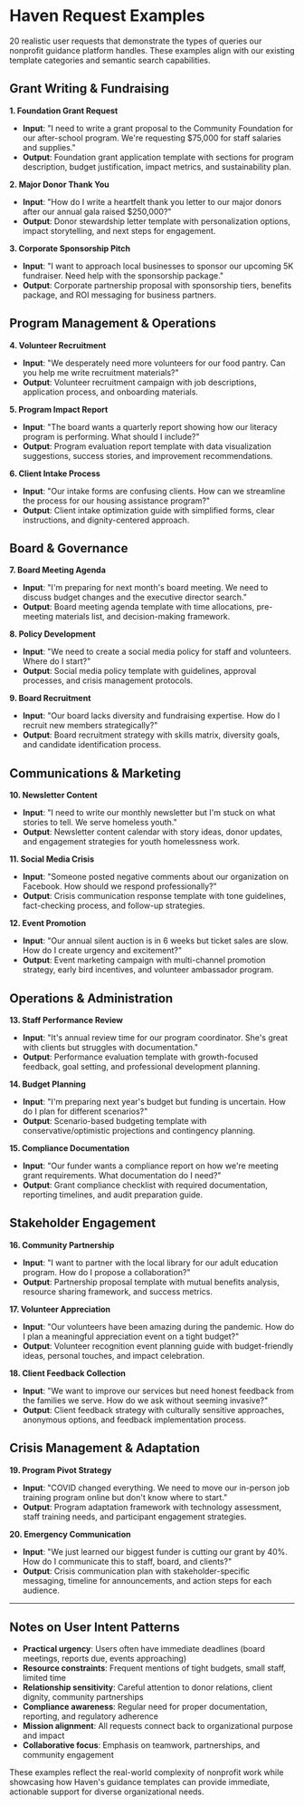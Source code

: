 # Haven Request Examples

20 realistic user requests that demonstrate the types of queries our nonprofit guidance platform handles. These examples align with our existing template categories and semantic search capabilities.

## Grant Writing & Fundraising

**1. Foundation Grant Request**
- **Input**: "I need to write a grant proposal to the Community Foundation for our after-school program. We're requesting $75,000 for staff salaries and supplies."
- **Output**: Foundation grant application template with sections for program description, budget justification, impact metrics, and sustainability plan.

**2. Major Donor Thank You**
- **Input**: "How do I write a heartfelt thank you letter to our major donors after our annual gala raised $250,000?"
- **Output**: Donor stewardship letter template with personalization options, impact storytelling, and next steps for engagement.

**3. Corporate Sponsorship Pitch** 
- **Input**: "I want to approach local businesses to sponsor our upcoming 5K fundraiser. Need help with the sponsorship package."
- **Output**: Corporate partnership proposal with sponsorship tiers, benefits package, and ROI messaging for business partners.

## Program Management & Operations

**4. Volunteer Recruitment**
- **Input**: "We desperately need more volunteers for our food pantry. Can you help me write recruitment materials?"
- **Output**: Volunteer recruitment campaign with job descriptions, application process, and onboarding materials.

**5. Program Impact Report**
- **Input**: "The board wants a quarterly report showing how our literacy program is performing. What should I include?"
- **Output**: Program evaluation report template with data visualization suggestions, success stories, and improvement recommendations.

**6. Client Intake Process**
- **Input**: "Our intake forms are confusing clients. How can we streamline the process for our housing assistance program?"
- **Output**: Client intake optimization guide with simplified forms, clear instructions, and dignity-centered approach.

## Board & Governance

**7. Board Meeting Agenda**
- **Input**: "I'm preparing for next month's board meeting. We need to discuss budget changes and the executive director search."
- **Output**: Board meeting agenda template with time allocations, pre-meeting materials list, and decision-making framework.

**8. Policy Development**
- **Input**: "We need to create a social media policy for staff and volunteers. Where do I start?"
- **Output**: Social media policy template with guidelines, approval processes, and crisis management protocols.

**9. Board Recruitment**
- **Input**: "Our board lacks diversity and fundraising expertise. How do I recruit new members strategically?"
- **Output**: Board recruitment strategy with skills matrix, diversity goals, and candidate identification process.

## Communications & Marketing

**10. Newsletter Content**
- **Input**: "I need to write our monthly newsletter but I'm stuck on what stories to tell. We serve homeless youth."
- **Output**: Newsletter content calendar with story ideas, donor updates, and engagement strategies for youth homelessness work.

**11. Social Media Crisis**
- **Input**: "Someone posted negative comments about our organization on Facebook. How should we respond professionally?"
- **Output**: Crisis communication response template with tone guidelines, fact-checking process, and follow-up strategies.

**12. Event Promotion**
- **Input**: "Our annual silent auction is in 6 weeks but ticket sales are slow. How do I create urgency and excitement?"
- **Output**: Event marketing campaign with multi-channel promotion strategy, early bird incentives, and volunteer ambassador program.

## Operations & Administration

**13. Staff Performance Review**
- **Input**: "It's annual review time for our program coordinator. She's great with clients but struggles with documentation."
- **Output**: Performance evaluation template with growth-focused feedback, goal setting, and professional development planning.

**14. Budget Planning**
- **Input**: "I'm preparing next year's budget but funding is uncertain. How do I plan for different scenarios?"
- **Output**: Scenario-based budgeting template with conservative/optimistic projections and contingency planning.

**15. Compliance Documentation**
- **Input**: "Our funder wants a compliance report on how we're meeting grant requirements. What documentation do I need?"
- **Output**: Grant compliance checklist with required documentation, reporting timelines, and audit preparation guide.

## Stakeholder Engagement

**16. Community Partnership**
- **Input**: "I want to partner with the local library for our adult education program. How do I propose a collaboration?"
- **Output**: Partnership proposal template with mutual benefits analysis, resource sharing framework, and success metrics.

**17. Volunteer Appreciation**
- **Input**: "Our volunteers have been amazing during the pandemic. How do I plan a meaningful appreciation event on a tight budget?"
- **Output**: Volunteer recognition event planning guide with budget-friendly ideas, personal touches, and impact celebration.

**18. Client Feedback Collection**
- **Input**: "We want to improve our services but need honest feedback from the families we serve. How do we ask without seeming invasive?"
- **Output**: Client feedback strategy with culturally sensitive approaches, anonymous options, and feedback implementation process.

## Crisis Management & Adaptation

**19. Program Pivot Strategy**
- **Input**: "COVID changed everything. We need to move our in-person job training program online but don't know where to start."
- **Output**: Program adaptation framework with technology assessment, staff training needs, and participant engagement strategies.

**20. Emergency Communication**
- **Input**: "We just learned our biggest funder is cutting our grant by 40%. How do I communicate this to staff, board, and clients?"
- **Output**: Crisis communication plan with stakeholder-specific messaging, timeline for announcements, and action steps for each audience.

---

## Notes on User Intent Patterns

- **Practical urgency**: Users often have immediate deadlines (board meetings, reports due, events approaching)
- **Resource constraints**: Frequent mentions of tight budgets, small staff, limited time
- **Relationship sensitivity**: Careful attention to donor relations, client dignity, community partnerships
- **Compliance awareness**: Regular need for proper documentation, reporting, and regulatory adherence
- **Mission alignment**: All requests connect back to organizational purpose and impact
- **Collaborative focus**: Emphasis on teamwork, partnerships, and community engagement

These examples reflect the real-world complexity of nonprofit work while showcasing how Haven's guidance templates can provide immediate, actionable support for diverse organizational needs.